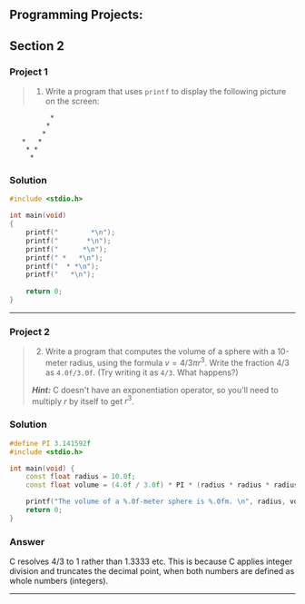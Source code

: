 ## Programming Projects:

## Section 2
### Project 1
> 1. Write a program that uses `printf` to display the following picture on the screen:

              *
             *
            *
       *   *
        * *
         *

### Solution
```c++
#include <stdio.h>

int main(void) 
{
    printf("        *\n");
    printf("       *\n");
    printf("      *\n");
    printf(" *   *\n");
    printf("  * *\n");
    printf("   *\n");
    
    return 0;
}
```
___
### Project 2
> 2. Write a program that computes the volume of a sphere with a 10-meter radius, using the formula $v = 4/3 \pi r^3$. 
> Write the fraction $4/3$ as `4.0f/3.0f`. (Try writing it as `4/3`. What happens?)
>
> ___Hint:___ C doesn't have an exponentiation operator, so you'll need to multiply $r$ by itself to get $r^3$.

### Solution
```c++
#define PI 3.141592f
#include <stdio.h>

int main(void) {
    const float radius = 10.0f;
    const float volume = (4.0f / 3.0f) * PI * (radius * radius * radius);

    printf("The volume of a %.0f-meter sphere is %.0fm. \n", radius, volume);
    return 0;
}
```
### Answer
C resolves 4/3 to 1 rather than 1.3333 etc. This is because C applies integer division and truncates the decimal point, when both numbers are defined as whole numbers (integers).
___